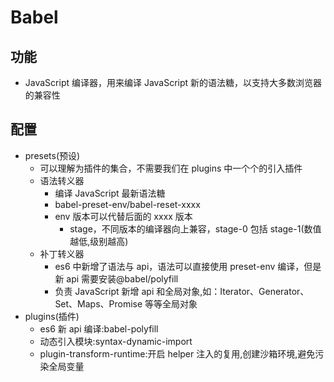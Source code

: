 <!--
 * @Author: your name
 * @Date: 2020-03-05 13:59:29
 * @LastEditTime: 2021-07-29 11:10:11
 * @LastEditors: Please set LastEditors
 * @Description: In User Settings Edit
 * @FilePath: \vue-note\Vue\Babel.md
 -->

# Babel

## 功能

- JavaScript 编译器，用来编译 JavaScript 新的语法糖，以支持大多数浏览器的兼容性

## 配置

- presets(预设)
  - 可以理解为插件的集合，不需要我们在 plugins 中一个个的引入插件
  - 语法转义器
    - 编译 JavaScript 最新语法糖
    - babel-preset-env/babel-reset-xxxx
    - env 版本可以代替后面的 xxxx 版本
      - stage，不同版本的编译器向上兼容，stage-0 包括 stage-1(数值越低,级别越高)
  - 补丁转义器
    - es6 中新增了语法与 api，语法可以直接使用 preset-env 编译，但是新 api 需要安装@babel/polyfill
    - 负责 JavaScript 新增 api 和全局对象,如：Iterator、Generator、Set、Maps、Promise 等等全局对象
- plugins(插件)
  - es6 新 api 编译:babel-polyfill
  - 动态引入模块:syntax-dynamic-import
  - plugin-transform-runtime:开启 helper 注入的复用,创建沙箱环境,避免污染全局变量
